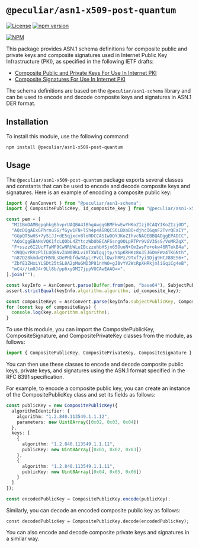 # `@peculiar/asn1-x509-post-quantum`

[![License](https://img.shields.io/badge/license-MIT-green.svg?style=flat)](https://raw.githubusercontent.com/PeculiarVentures/asn1-schema/master/packages/x509-post-quantum/LICENSE.md)
[![npm version](https://badge.fury.io/js/%40peculiar%2Fasn1-x509-post-quantum.svg)](https://badge.fury.io/js/%40peculiar%2Fasn1-x509-post-quantum)

[![NPM](https://nodei.co/npm/@peculiar/asn1-x509-post-quantum.png)](https://nodei.co/npm/@peculiar/asn1-x509-post-quantum/)

This package provides ASN.1 schema definitions for composite public and private keys and composite signatures used in Internet Public Key Infrastructure (PKI), as specified in the following IETF drafts:

- [Composite Public and Private Keys For Use In Internet PKI](https://datatracker.ietf.org/doc/html/draft-ounsworth-pq-composite-keys-03)
- [Composite Signatures For Use In Internet PKI](https://datatracker.ietf.org/doc/html/draft-ounsworth-pq-composite-sigs-07)

The schema definitions are based on the `@peculiar/asn1-schema` library and can be used to encode and decode composite keys and signatures in ASN.1 DER format.

## Installation

To install this module, use the following command:

```
npm install @peculiar/asn1-x509-post-quantum
```

## Usage

The `@peculiar/asn1-x509-post-quantum` package exports several classes and constants that can be used to encode and decode composite keys and signatures. Here is an example of encoding a composite public key:

```ts
import { AsnConvert } from "@peculiar/asn1-schema";
import { CompositePublicKey, id_composite_key } from "@peculiar/asn1-x509-post-quantum";

const pem = [
  "MIIBmDAMBgpghkgBhvprUAQBA4IBhgAwggGBMFkwEwYHKoZIzj0CAQYIKoZIzj0D",
  "AQcDQgAExGPhrnuSG/fGyw1FN+l5h4p4AGRQCS0LBXnBO+djhcI6qnF2TvrQEaIY",
  "GGpQT5wHS+7y5iJJ+dE5qjxcv8loRDCCASIwDQYJKoZIhvcNAQEBBQADggEPADCC",
  "AQoCggEBANsVQK1fcLQObL4ZYtczWbObECAFSsng0OLpRTPr9VGV3SsS/VoMRZqX",
  "F+sszz6I2UcFTaMF9CwNRbWLuIBczzuhbHSjn65OuoN+Om2wsPo+okw46RTekB4a",
  "d9QQvYRVzPlILUQ8NvZ4W0BKLviXTXWIggjtp/Y1pKRHKz8n35J6OmFWz4TKGNth",
  "n87D28kmdwQYH5NLsDePHbfdw3AyLrPvQLlQw/hRPz/9Txf7yi9Djg9HtJ88ES6+",
  "ZbfE1ZHxLYLSDt25tSL8A2pMuGMD3P81nYWO+gJ0vYV2WcRpXHRkjmliGqiCg4eB",
  "mC4//tm0J4r9Ll8b/pp6xyOMI7jppVUCAwEAAQ==",
].join("");

const keyInfo = AsnConvert.parse(Buffer.from(pem, "base64"), SubjectPublicKeyInfo);
assert.strictEqual(keyInfo.algorithm.algorithm, id_composite_key);

const compositeKeys = AsnConvert.parse(keyInfo.subjectPublicKey, CompositePublicKey);
for (const key of compositeKeys) {
  console.log(key.algorithm.algorithm);
}
```

To use this module, you can import the CompositePublicKey, CompositeSignature, and CompositePrivateKey classes from the module, as follows:

```ts
import { CompositePublicKey, CompositePrivateKey, CompositeSignature } from "@peculiar/asn1-x509-post-quantum";
```

You can then use these classes to encode and decode composite public keys, private keys, and signatures using the ASN.1 format specified in the RFC 8391 specification.

For example, to encode a composite public key, you can create an instance of the CompositePublicKey class and set its fields as follows:

```ts
const publicKey = new CompositePublicKey({
  algorithmIdentifier: {
    algorithm: "1.2.840.113549.1.1.12",
    parameters: new Uint8Array([0x02, 0x03, 0x04])
  },
  keys: [
    {
      algorithm: "1.2.840.113549.1.1.11",
      publicKey: new Uint8Array([0x01, 0x02, 0x03])
    },
    {
      algorithm: "1.2.840.113549.1.1.11",
      publicKey: new Uint8Array([0x04, 0x05, 0x06])
    }
  ]
});

const encodedPublicKey = CompositePublicKey.encode(publicKey);
```

Similarly, you can decode an encoded composite public key as follows:

```
const decodedPublicKey = CompositePublicKey.decode(encodedPublicKey);
```

You can also encode and decode composite private keys and signatures in a similar way.